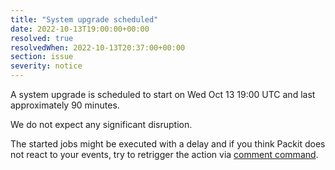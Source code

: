 ```yaml
---
title: "System upgrade scheduled"
date: 2022-10-13T19:00:00+00:00
resolved: true
resolvedWhen: 2022-10-13T20:37:00+00:00
section: issue
severity: notice
---
```


A system upgrade is scheduled to start on Wed Oct 13 19:00 UTC and last approximately 90 minutes.

We do not expect any significant disruption.

The started jobs might be executed with a delay
and if you think Packit does not react to your events,
try to retrigger the action via
[comment command](https://packit.dev/docs/guide/#how-to-re-trigger-packit-actions-in-your-pull-request).
